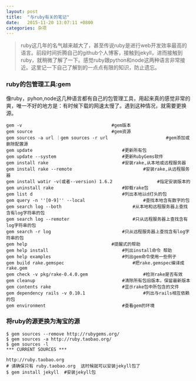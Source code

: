 ```yaml
---
layout: post
title:  "与ruby有关的笔记"
date:   2015-11-20 13:07:11 +0800
categories: 杂项
---
```



> ruby这几年的名气越来越大了，甚至传说ruby是进行web开发效率最高的语言。前段时间折腾自己的github个人博客，接触到jekyll，进而接触到ruby，就稍微了解了一下。感觉ruby跟python和node这两种语言非常接近。这里记一下自己了解到的一点点有限的知识，防止遗忘。

### ruby的包管理工具:gem
像ruby，pyhon,node这几种语言都有自己的包管理工具，用起来真的感觉非常的爽，唯一不好的地方是：有时候下载的网速太慢了。遇到这种情况，就需要更换源。

	gem -v 									#gem版本
	gem source								#gem资源
	gem sources -a url ｜gem sources -r url				        #gem添加或删除配置源
	gem update							        #更新所有包
	gem update --system							#更新RubyGems软件
	gem install rake							#安装rake,从本地或远程服务器
	gem install rake --remote					        #安装rake,从远程服务器
	gem install watir -v(或者--version) 1.6.2	        		#指定安装版本的
	gem uninstall rake							#卸载rake包
	gem list d 							        #列出本地以d打头的包
	gem query -n ''[0-9]'' --local 						#查找本地含有数字的包
	gem search log --both 							#从本地和远程服务器上查找含有log字符串的包
	gem search log --remoter 						#只从远程服务器上查找含有log字符串的包
	gem search -r log 							#只从远程服务器上查找含有log字符串的包
	gem help 								#提醒式的帮助
	gem help install							#列出install命令 帮助
	gem help examples 							#列出gem命令使用一些例子
	gem build rake.gemspec 							#把rake.gemspec编译成rake.gem
	gem check -v pkg/rake-0.4.0.gem 					#检测rake是否有效
	gem cleanup 								#清除所有包旧版本，保留最新版本
	gem contents rake	 						#显示rake包中所包含的文件
	gem dependency rails -v 0.10.1 						#列出与rails相互依赖的包
	gem environment 							#查看gem的环境

### 将ruby的源更换为淘宝的源
	$ gem sources --remove http://rubygems.org/ 
	$ gem sources -a http://ruby.taobao.org/  
	$ gem sources -l  
	*** CURRENT SOURCES ***  
	  
	http://ruby.taobao.org  
	# 请确保只有 ruby.taobao.org  这时候就可以安装jekyll包了
	$ gem install jekyll  #安装jekyll包  